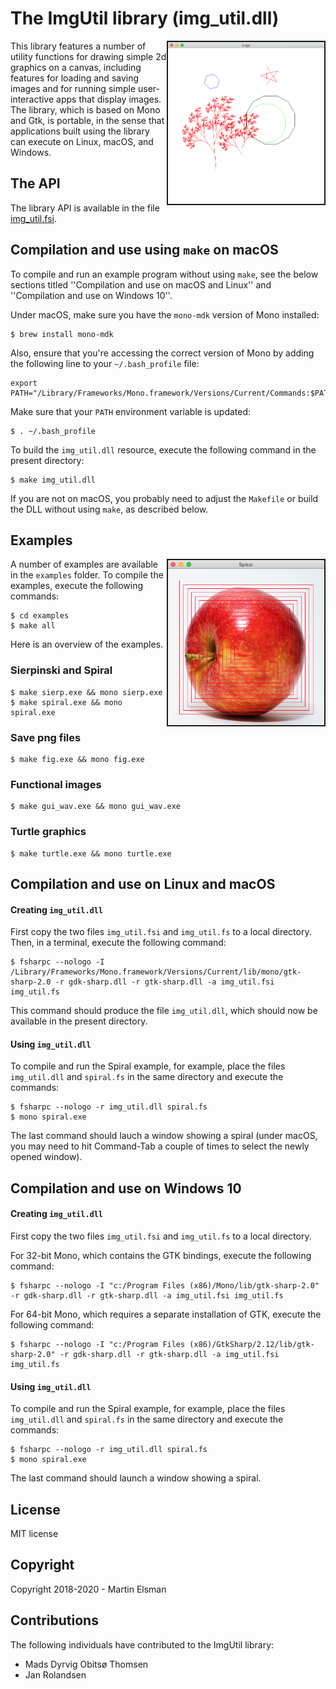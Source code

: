 # The ImgUtil library (img_util.dll)

<img src="images/turtle.png" border="2" width="250" align="right">

This library features a number of utility functions for drawing simple
2d graphics on a canvas, including features for loading and saving
images and for running simple user-interactive apps that display
images. The library, which is based on Mono and Gtk, is portable, in
the sense that applications built using the library can execute on
Linux, macOS, and Windows.

## The API

The library API is available in the file [img_util.fsi](img_util.fsi).

## Compilation and use using `make` on macOS

To compile and run an example program without using `make`, see the
below sections titled ''Compilation and use on macOS and Linux'' and
''Compilation and use on Windows 10''.

Under macOS, make sure you have the `mono-mdk` version of Mono installed:

    $ brew install mono-mdk

Also, ensure that you're accessing the correct version of Mono by
adding the following line to your `~/.bash_profile` file:

    export PATH="/Library/Frameworks/Mono.framework/Versions/Current/Commands:$PATH"

Make sure that your `PATH` environment variable is updated:

    $ . ~/.bash_profile

To build the `img_util.dll` resource, execute the following command
in the present directory:

    $ make img_util.dll

If you are not on macOS, you probably need to adjust the `Makefile` or
build the DLL without using `make`, as described below.

## Examples

<img src="images/applespiral.png" border="2" width="250" align="right">

A number of examples are available in the `examples` folder. To
compile the examples, execute the following commands:

    $ cd examples
	$ make all

Here is an overview of the examples.

### Sierpinski and Spiral

    $ make sierp.exe && mono sierp.exe
    $ make spiral.exe && mono spiral.exe

### Save png files

    $ make fig.exe && mono fig.exe

### Functional images

    $ make gui_wav.exe && mono gui_wav.exe

### Turtle graphics

    $ make turtle.exe && mono turtle.exe

## Compilation and use on Linux and macOS

#### Creating `img_util.dll`

First copy the two files `img_util.fsi` and `img_util.fs` to a local
directory. Then, in a terminal, execute the following command:

    $ fsharpc --nologo -I /Library/Frameworks/Mono.framework/Versions/Current/lib/mono/gtk-sharp-2.0 -r gdk-sharp.dll -r gtk-sharp.dll -a img_util.fsi img_util.fs

This command should produce the file `img_util.dll`, which should now
be available in the present directory.

#### Using `img_util.dll`

To compile and run the Spiral example, for example, place the files `img_util.dll` and `spiral.fs` in the same directory and execute the commands:

    $ fsharpc --nologo -r img_util.dll spiral.fs
    $ mono spiral.exe

The last command should lauch a window showing a spiral (under
macOS, you may need to hit Command-Tab a couple of times to select the
newly opened window).

## Compilation and use on Windows 10

#### Creating `img_util.dll`

First copy the two files `img_util.fsi` and `img_util.fs` to a local
directory.

For 32-bit Mono, which contains the GTK bindings, execute the following command:

    $ fsharpc --nologo -I "c:/Program Files (x86)/Mono/lib/gtk-sharp-2.0" -r gdk-sharp.dll -r gtk-sharp.dll -a img_util.fsi img_util.fs

For 64-bit Mono, which requires a separate installation of GTK, execute the following command:

    $ fsharpc --nologo -I "c:/Program Files (x86)/GtkSharp/2.12/lib/gtk-sharp-2.0" -r gdk-sharp.dll -r gtk-sharp.dll -a img_util.fsi img_util.fs

#### Using `img_util.dll`

To compile and run the Spiral example, for example, place the files `img_util.dll` and `spiral.fs` in the same directory and execute the commands:

    $ fsharpc --nologo -r img_util.dll spiral.fs
    $ mono spiral.exe

The last command should launch a window showing a spiral.

## License

MIT license

## Copyright

Copyright 2018-2020 - Martin Elsman

## Contributions

The following individuals have contributed to the ImgUtil library:

- Mads Dyrvig Obitsø Thomsen
- Jan Rolandsen
